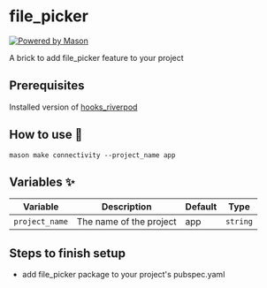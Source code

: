 # file_picker

[![Powered by Mason](https://img.shields.io/endpoint?url=https%3A%2F%2Ftinyurl.com%2Fmason-badge)](https://github.com/felangel/mason)

A brick to add file_picker feature to your project

## Prerequisites

Installed version of [hooks_riverpod](https://pub.dev/packages/hooks_riverpod)

## How to use 🚀

```
mason make connectivity --project_name app
```

## Variables ✨

| Variable         | Description                      | Default         | Type      |
| ---------------- | -------------------------------- | --------------- | --------- |
| `project_name`   | The name of the project          | app             | `string`  |

## Steps to finish setup
- add file_picker package to your project's pubspec.yaml